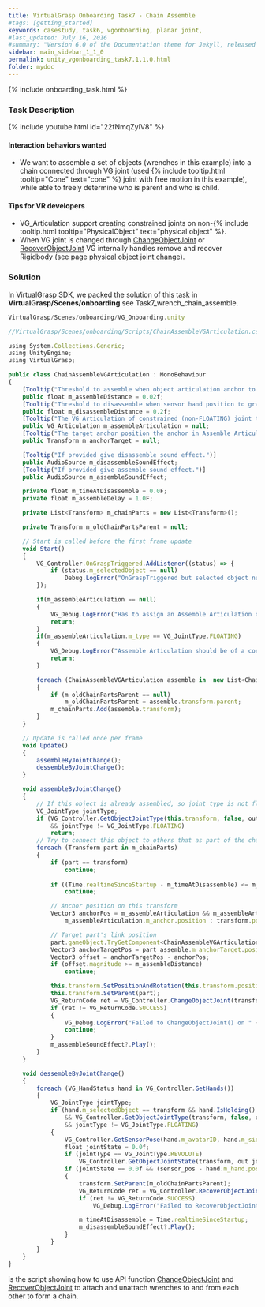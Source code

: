 ```yaml
---
title: VirtualGrasp Onboarding Task7 - Chain Assemble 
#tags: [getting_started]
keywords: casestudy, task6, vgonboarding, planar joint,
#last_updated: July 16, 2016
#summary: "Version 6.0 of the Documentation theme for Jekyll, released July 4, 2016, implements relative links so you can view the files offline or on any server without configuring urls and baseurls. Additionally, you can store pages in subdirectories. Templates for alerts and images are available."
sidebar: main_sidebar_1_1_0
permalink: unity_vgonboarding_task7.1.1.0.html
folder: mydoc
---
```


{% include onboarding_task.html %}

### Task Description

<!--{% include youtube.html id="_DcS9Tcfoj8" %}-->

{% include youtube.html id="22fNmqZyIV8" %}

#### Interaction behaviors wanted

* We want to assemble a set of objects (wrenches in this example) into a chain connected through VG joint (used {% include tooltip.html tooltip="Cone" text="cone" %} joint with free motion in this example), while able to freely determine who is parent and who is child. 

#### Tips for VR developers

* VG_Articulation support creating constrained joints on non-{% include tooltip.html tooltip="PhysicalObject" text="physical object" %}.
* When VG joint is changed through [ChangeObjectJoint](virtualgrasp_unityapi.1.1.0.html#changeobjectjoint) or [RecoverObjectJoint](virtualgrasp_unityapi.1.1.0.html#vg_controllerrecoverobjectjoint) VG internally handles remove and recover Rigidbody (see page [physical object joint change](unity_component_vgarticulation.1.1.0.html#physical-object-joint-change)).

### Solution

In VirtualGrasp SDK, we packed the solution of this task in **VirtualGrasp/Scenes/onboarding** see Task7_wrench_chain_assemble. 

```js
VirtualGrasp/Scenes/onboarding/VG_Onboarding.unity
````

```js
//VirtualGrasp/Scenes/onboarding/Scripts/ChainAssembleVGArticulation.cs:

using System.Collections.Generic;
using UnityEngine;
using VirtualGrasp;

public class ChainAssembleVGArticulation : MonoBehaviour
{
    [Tooltip("Threshold to assemble when object articulation anchor to anchor target distance is smaller than this value.")]
    public float m_assembleDistance = 0.02f;
    [Tooltip("Threshold to disassemble when sensor hand position to grasped hand position is bigger than this value.")]
    public float m_disassembleDistance = 0.2f;
    [Tooltip("The VG Articulation of constrained (non-FLOATING) joint type to switch to when assemble an object.")]
    public VG_Articulation m_assembleArticulation = null;
    [Tooltip("The target anchor position the anchor in Assemble Articulation of another object should be matched to.")]
    public Transform m_anchorTarget = null;

    [Tooltip("If provided give disassemble sound effect.")]
    public AudioSource m_disassembleSoundEffect;
    [Tooltip("If provided give assemble sound effect.")]
    public AudioSource m_assembleSoundEffect;

    private float m_timeAtDisassemble = 0.0F;
    private float m_assembleDelay = 1.0F;

    private List<Transform> m_chainParts = new List<Transform>();

    private Transform m_oldChainPartsParent = null;

    // Start is called before the first frame update
    void Start()
    {
        VG_Controller.OnGraspTriggered.AddListener((status) => {
            if (status.m_selectedObject == null)
                Debug.LogError("OnGraspTriggered but selected object null!");
        });

        if(m_assembleArticulation == null)
        {
            VG_Debug.LogError("Has to assign an Assemble Articulation on " + this.transform.name);
            return;
        }
        if(m_assembleArticulation.m_type == VG_JointType.FLOATING)
        {
            VG_Debug.LogError("Assemble Articulation should be of a constrained joint type, can not be FLOATING on " + this.transform.name);
            return;
        }

        foreach (ChainAssembleVGArticulation assemble in  new List<ChainAssembleVGArticulation>(FindObjectsOfType<ChainAssembleVGArticulation>()))
        {
            if (m_oldChainPartsParent == null)
                m_oldChainPartsParent = assemble.transform.parent;
            m_chainParts.Add(assemble.transform);
        }
    }

    // Update is called once per frame
    void Update()
    {
        assembleByJointChange();
        dessembleByJointChange();
    }

    void assembleByJointChange()
    {
        // If this object is already assembled, so joint type is not floating anymore then skip
        VG_JointType jointType;
        if (VG_Controller.GetObjectJointType(this.transform, false, out jointType) == VG_ReturnCode.SUCCESS
            && jointType != VG_JointType.FLOATING)
            return;
        // Try to connect this object to others that as part of the chain
        foreach (Transform part in m_chainParts)
        {
            if (part == transform)
                continue;
            
            if ((Time.realtimeSinceStartup - m_timeAtDisassemble) <= m_assembleDelay)
                continue;

            // Anchor position on this transform
            Vector3 anchorPos = m_assembleArticulation && m_assembleArticulation.m_anchor ?
                m_assembleArticulation.m_anchor.position : transform.position;

            // Target part's link position
            part.gameObject.TryGetComponent<ChainAssembleVGArticulation>(out ChainAssembleVGArticulation part_assemble);
            Vector3 anchorTargetPos = part_assemble.m_anchorTarget.position;
            Vector3 offset = anchorTargetPos - anchorPos;
            if (offset.magnitude >= m_assembleDistance)
                continue;

            this.transform.SetPositionAndRotation(this.transform.position + offset, this.transform.rotation);
            this.transform.SetParent(part);
            VG_ReturnCode ret = VG_Controller.ChangeObjectJoint(transform, m_assembleArticulation);
            if (ret != VG_ReturnCode.SUCCESS)
            {
                VG_Debug.LogError("Failed to ChangeObjectJoint() on " + transform.name + " with return code " + ret);
                continue;
            }
            m_assembleSoundEffect?.Play();
        }
    }

    void dessembleByJointChange()
    {
        foreach (VG_HandStatus hand in VG_Controller.GetHands())
        {
            VG_JointType jointType;
            if (hand.m_selectedObject == transform && hand.IsHolding()
                && VG_Controller.GetObjectJointType(transform, false, out jointType) == VG_ReturnCode.SUCCESS
                && jointType != VG_JointType.FLOATING)
            {
                VG_Controller.GetSensorPose(hand.m_avatarID, hand.m_side, out Vector3 sensor_pos, out Quaternion sensor_rot);
                float jointState = 0.0f;
                if (jointType == VG_JointType.REVOLUTE)
                    VG_Controller.GetObjectJointState(transform, out jointState);
                if (jointState == 0.0f && (sensor_pos - hand.m_hand.position).magnitude > m_disassembleDistance)
                {
                    transform.SetParent(m_oldChainPartsParent);
                    VG_ReturnCode ret = VG_Controller.RecoverObjectJoint(transform);
                    if (ret != VG_ReturnCode.SUCCESS)
                        VG_Debug.LogError("Failed to RecoverObjectJoint() on " + transform.name + " with return code " + ret);

                    m_timeAtDisassemble = Time.realtimeSinceStartup;
                    m_disassembleSoundEffect?.Play();
                }
            }
        }
    }
}

````

is the script showing how to use API function [ChangeObjectJoint](virtualgrasp_unityapi.1.1.0.html#changeobjectjoint) and [RecoverObjectJoint](virtualgrasp_unityapi.1.1.0.html#recoverobjectjoint) to attach and unattach wrenches to and from each other to form a chain. 
